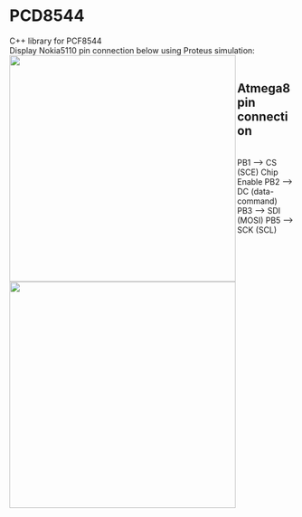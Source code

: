 # PCD8544

C++ library for PCF8544 <br>
Display Nokia5110 pin connection below using Proteus simulation:
<br>
<img align="left" width="400" height="400" src="https://github.com/josimarpereiraleite/PCD8544/blob/main/Images/pcf8544.png">
<br>
## Atmega8 pin connection
<br>
PB1 --> CS (SCE) Chip Enable
PB2 --> DC (data-command)
PB3 --> SDI (MOSI)
PB5 --> SCK (SCL)
<br>
<img align="left" width="400" height="400" src="https://github.com/josimarpereiraleite/PCD8544/blob/main/Images/Atmega8.png">

